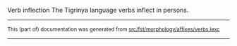 Verb inflection
The Tigrinya language verbs inflect in persons.

* * *

<small>This (part of) documentation was generated from [src/fst/morphology/affixes/verbs.lexc](https://github.com/giellalt/lang-tir/blob/main/src/fst/morphology/affixes/verbs.lexc)</small>

---

